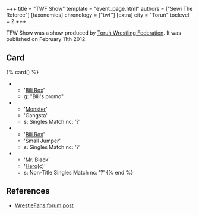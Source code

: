 +++
title = "TWF Show"
template = "event_page.html"
authors = ["Sewi The Referee"]
[taxonomies]
chronology = ["twf"]
[extra]
city = "Toruń"
toclevel = 2
+++

TFW Show was a show produced by [Toruń Wrestling Federation](@/o/twf.md). It was published on February 11th 2012.

## Card

{% card() %}
- - '[Bili Rox](@/w/corin-mear.md)'
  - g: "Bili's promo"
- - '[Monster](@/w/chris-hunter.md)'
  - 'Gangsta'
  - s: Singles Match
    nc: '?'
- - '[Bili Rox](@/w/corin-mear.md)'
  - 'Small Jumper'
  - s: Singles Match
    nc: '?'
- - 'Mr. Black'
  - '[Hero](@/w/pj-blake.md)(c)'
  - s: Non-Title Singles Match
    nc: '?'
{% end %}

## References

* [WrestleFans forum post](https://wrestlefans.pl/forum/viewtopic.php?f=59&t=27830)
